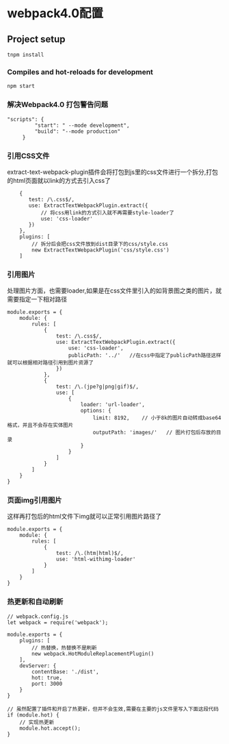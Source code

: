 ﻿

# webpack4.0配置

## Project setup
```
tnpm install
```

### Compiles and hot-reloads for development
```
npm start
```

### 解决Webpack4.0 打包警告问题
```
"scripts": {
         "start": " --mode development",
         "build": "--mode production"
     }
```
### 引用CSS文件
extract-text-webpack-plugin插件会将打包到js里的css文件进行一个拆分,打包的html页面就以link的方式去引入css了
```
    {
       test: /\.css$/,
       use: ExtractTextWebpackPlugin.extract({
           // 将css用link的方式引入就不再需要style-loader了
           use: 'css-loader'
       })
    },
    plugins: [
        // 拆分后会把css文件放到dist目录下的css/style.css
        new ExtractTextWebpackPlugin('css/style.css')
    ]
```

### 引用图片
处理图片方面，也需要loader,如果是在css文件里引入的如背景图之类的图片，就需要指定一下相对路径
```
module.exports = {
    module: {
        rules: [
            {
                test: /\.css$/,
                use: ExtractTextWebpackPlugin.extract({
                    use: 'css-loader',
                    publicPath: '../'   //在css中指定了publicPath路径这样就可以根据相对路径引用到图片资源了
                })
            },
            {
                test: /\.(jpe?g|png|gif)$/,
                use: [
                    {
                        loader: 'url-loader',
                        options: {
                            limit: 8192,    // 小于8k的图片自动转成base64格式，并且不会存在实体图片
                            outputPath: 'images/'   // 图片打包后存放的目录
                        }
                    }
                ]
            }
        ]
    }
}
```

### 页面img引用图片
这样再打包后的html文件下img就可以正常引用图片路径了
```
module.exports = {
    module: {
        rules: [
            {
                test: /\.(htm|html)$/,
                use: 'html-withimg-loader'
            }
        ]
    }
}
```

### 热更新和自动刷新

```
// webpack.config.js
let webpack = require('webpack');

module.exports = {
    plugins: [
        // 热替换，热替换不是刷新
        new webpack.HotModuleReplacementPlugin()
    ],
    devServer: {
        contentBase: './dist',
        hot: true,
        port: 3000
    }
}

// 虽然配置了插件和开启了热更新，但并不会生效,需要在主要的js文件里写入下面这段代码
if (module.hot) {
    // 实现热更新
    module.hot.accept();
}
```
